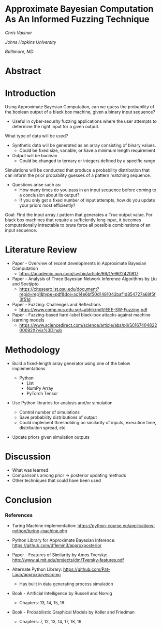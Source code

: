 # Approximate Bayesian Computation As An Informed Fuzzing Technique

*Chris Vaisnor*

*Johns Hopkins University*

*Baltimore, MD*

# Abstract
# Introduction

Using Approximate Bayesian Computation, can we guess the probability of the boolean output of a black box machine, given a binary input sequence? 

- Useful in cyber-security fuzzing applications where the user attempts to determine the right input for a given output. 

What type of data will be used?
- Synthetic data will be generated as an array consisting of binary values.
	- Could be fixed size, variable, or have a minimum length requirement
- Output will be boolean
	- Could be changed to ternary or integers defined by a specific range

Simulations will be conducted that produce a probability distribution that can inform the prior probability guesses of a pattern matching sequence. 

- Questions arise such as:
	- How many times do you pass in an input sequence before coming to a conclusion about its output?
	- If you only get a fixed number of input attempts, how do you update your priors most efficiently?

Goal: Find the input array / pattern that generates a True output value. For black box machines that require a sufficiently long input, it becomes computationally intractable to brute force all possible combinations of an input sequence. 
# Literature Review

- Paper - Overview of recent developments in Approximate Bayesian Computation
	- https://academic.oup.com/sysbio/article/66/1/e66/2420817
- Paper - Analysis of Three Bayesian Network Inference Algorithms by Liu and Soetjipto
	- https://citeseerx.ist.psu.edu/document?repid=rep1&type=pdf&doi=ac14e6bf50d1491043baf1d854727a68f5f3f51d
- Paper - Fuzzing: Challenges and Reflections
	- https://www.comp.nus.edu.sg/~abhik/pdf/IEEE-SW-Fuzzing.pdf
- Paper - Fuzzing-based hard-label black-box attacks against machine learning models
	- https://www.sciencedirect.com/science/article/abs/pii/S016740482200092X?via%3Dihub
# Methodology

- Build a fixed-length array generator using one of the below implementations
	- Python
		- List
		- NumPy Array
		- PyTorch Tensor

- Use Python libraries for analysis and/or simulation
	- Control number of simulations
	- Save probability distributions of output
	- Could implement thresholding on similarity of inputs, execution time, distribution spread, etc

- Update priors given simulation outputs

# Discussion

- What was learned
- Comparisons among prior -> posterior updating methods
- Other techniques that could have been used

# Conclusion

### References
- Turing Machine implementation: https://python-course.eu/applications-python/turing-machine.php

- Python Library for Approximate Bayesian Inference: https://github.com/dflemin3/approxposterior

- Paper - Features of Similarity by Amos Tversky: http://www.ai.mit.edu/projects/dm/Tversky-features.pdf

- Alternate Python Library: https://github.com/Pat-Laub/approxbayescomp
	- Has built in data generating process simulation

- Book - Artificial Intelligence by Russell and Norvig 
	- Chapters: 13, 14, 15, 16

- Book - Probabilistic Graphical Models by Koller and Friedman
	- Chapters: 7, 12, 13, 14, 17, 18, 19